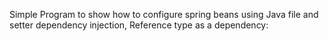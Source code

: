 Simple Program to show how to configure spring beans using Java file and setter dependency injection, Reference type as a dependency:
